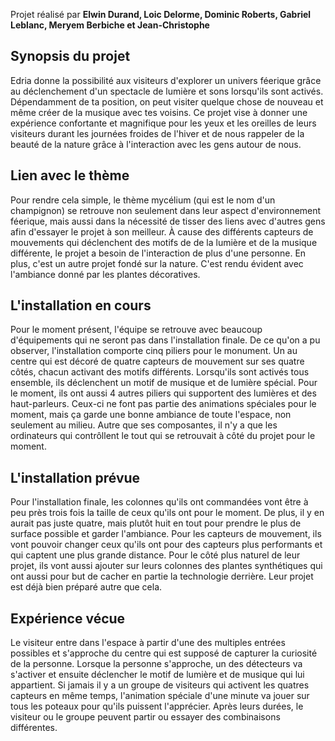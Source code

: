 Projet réalisé par **Elwin Durand, Loic Delorme, Dominic Roberts, Gabriel Leblanc, Meryem Berbiche et Jean-Christophe**

<h2>Synopsis du projet</h2> 
Edria donne la possibilité aux visiteurs d'explorer un univers féerique grâce au déclenchement d'un spectacle de lumière et sons lorsqu'ils sont activés. Dépendamment  de ta position, on peut visiter quelque chose de nouveau et même créer de la musique avec tes voisins. Ce projet vise à donner une expérience confortante et magnifique pour les yeux et les oreilles de leurs visiteurs durant les journées froides de l'hiver et de nous rappeler de la beauté de la nature grâce à l'interaction avec les gens autour de nous. 

<h2>Lien avec le thème</h2> 
Pour rendre cela simple, le thème mycélium (qui est le nom d'un champignon) se retrouve non seulement dans leur aspect d'environnement féerique, mais aussi dans la nécessité de tisser des liens avec d'autres gens afin d'essayer le projet à son meilleur. À cause des différents capteurs de mouvements qui déclenchent des motifs de de la lumière et de la musique différente, le projet a besoin de l'interaction de plus d'une personne. En plus, c'est un autre projet fondé sur la nature. C'est rendu évident avec l'ambiance donné par les plantes décoratives.  

<h2>L'installation en cours</h2> 
Pour le moment présent, l'équipe se retrouve avec beaucoup d'équipements qui ne seront pas dans l'installation finale. De ce qu'on a pu observer, l'installation comporte cinq piliers pour le monument. Un au centre qui est décoré de quatre capteurs de mouvement sur ses quatre côtés, chacun activant des motifs différents. Lorsqu'ils sont activés tous ensemble, ils déclenchent un motif de musique et de lumière spécial. Pour le moment, ils ont aussi 4 autres piliers qui supportent des lumières et des haut-parleurs. Ceux-ci ne font pas partie des animations spéciales pour le moment, mais ça garde  une bonne ambiance de toute l'espace, non seulement au milieu. Autre que ses composantes, il n'y a que les ordinateurs qui contrôllent le tout qui se retrouvait à côté du projet pour le moment.

<h2>L'installation prévue</h2> 
Pour l'installation finale, les colonnes qu'ils ont commandées vont être à peu près trois fois la taille de ceux qu'ils ont pour le moment. De plus, il y en aurait pas juste quatre, mais plutôt huit en tout pour prendre le plus de surface possible et garder l'ambiance. Pour les capteurs de mouvement, ils vont pouvoir changer ceux qu'ils ont pour des capteurs plus performants et qui captent une plus grande distance. Pour le côté plus naturel de leur projet, ils vont aussi ajouter sur leurs colonnes des plantes synthétiques qui ont aussi pour but de cacher en partie la technologie derrière. Leur projet est déjà bien préparé autre que cela. 

<h2>Expérience vécue</h2>
Le visiteur entre dans l'espace à partir d'une des multiples entrées possibles et s'approche du centre qui est supposé de capturer la curiosité de la personne. Lorsque la personne s'approche, un des détecteurs va s'activer et ensuite déclencher le motif de lumière et de musique qui lui appartient. Si jamais il y a un groupe de visiteurs qui activent les quatres capteurs en même temps, l'animation spéciale d'une minute va jouer sur tous les poteaux pour qu'ils puissent l'apprécier. Après leurs durées, le visiteur ou le groupe peuvent partir ou essayer des combinaisons différentes. 
